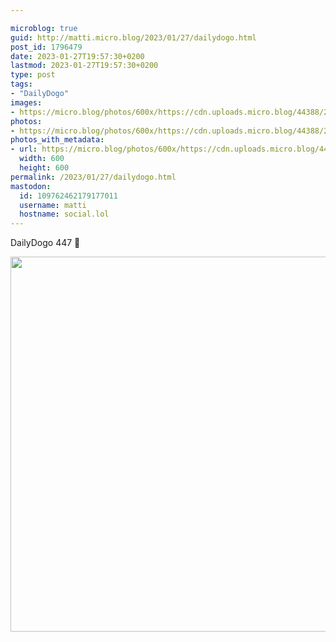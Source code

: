 ```yaml
---

microblog: true
guid: http://matti.micro.blog/2023/01/27/dailydogo.html
post_id: 1796479
date: 2023-01-27T19:57:30+0200
lastmod: 2023-01-27T19:57:30+0200
type: post
tags:
- "DailyDogo"
images:
- https://micro.blog/photos/600x/https://cdn.uploads.micro.blog/44388/2023/c437089f9a.jpg
photos:
- https://micro.blog/photos/600x/https://cdn.uploads.micro.blog/44388/2023/c437089f9a.jpg
photos_with_metadata:
- url: https://micro.blog/photos/600x/https://cdn.uploads.micro.blog/44388/2023/c437089f9a.jpg
  width: 600
  height: 600
permalink: /2023/01/27/dailydogo.html
mastodon:
  id: 109762462179177011
  username: matti
  hostname: social.lol
---
```

DailyDogo 447 🐶

<img src="/media/uploads/2023/c437089f9a.jpg" width="600" height="600" alt="" />
